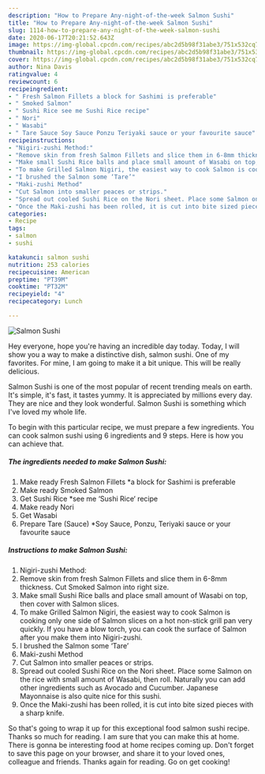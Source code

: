 ```yaml
---
description: "How to Prepare Any-night-of-the-week Salmon Sushi"
title: "How to Prepare Any-night-of-the-week Salmon Sushi"
slug: 1114-how-to-prepare-any-night-of-the-week-salmon-sushi
date: 2020-06-17T20:21:52.643Z
image: https://img-global.cpcdn.com/recipes/abc2d5b98f31abe3/751x532cq70/salmon-sushi-recipe-main-photo.jpg
thumbnail: https://img-global.cpcdn.com/recipes/abc2d5b98f31abe3/751x532cq70/salmon-sushi-recipe-main-photo.jpg
cover: https://img-global.cpcdn.com/recipes/abc2d5b98f31abe3/751x532cq70/salmon-sushi-recipe-main-photo.jpg
author: Nina Davis
ratingvalue: 4
reviewcount: 6
recipeingredient:
- " Fresh Salmon Fillets a block for Sashimi is preferable"
- " Smoked Salmon"
- " Sushi Rice see me Sushi Rice recipe"
- " Nori"
- " Wasabi"
- " Tare Sauce Soy Sauce Ponzu Teriyaki sauce or your favourite sauce"
recipeinstructions:
- "Nigiri-zushi Method:"
- "Remove skin from fresh Salmon Fillets and slice them in 6-8mm thickness. Cut Smoked Salmon into right size."
- "Make small Sushi Rice balls and place small amount of Wasabi on top, then cover with Salmon slices."
- "To make Grilled Salmon Nigiri, the easiest way to cook Salmon is cooking only one side of Salmon slices on a hot non-stick grill pan very quickly. If you have a blow torch, you can cook the surface of Salmon after you make them into Nigiri-zushi."
- "I brushed the Salmon some ‘Tare’"
- "Maki-zushi Method"
- "Cut Salmon into smaller peaces or strips."
- "Spread out cooled Sushi Rice on the Nori sheet. Place some Salmon on the rice with small amount of Wasabi, then roll. Naturally you can add other ingredients such as Avocado and Cucumber. Japanese Mayonnaise is also quite nice for this sushi."
- "Once the Maki-zushi has been rolled, it is cut into bite sized pieces with a sharp knife."
categories:
- Recipe
tags:
- salmon
- sushi

katakunci: salmon sushi 
nutrition: 253 calories
recipecuisine: American
preptime: "PT39M"
cooktime: "PT32M"
recipeyield: "4"
recipecategory: Lunch

---
```



![Salmon Sushi](https://img-global.cpcdn.com/recipes/abc2d5b98f31abe3/751x532cq70/salmon-sushi-recipe-main-photo.jpg)

Hey everyone, hope you're having an incredible day today. Today, I will show you a way to make a distinctive dish, salmon sushi. One of my favorites. For mine, I am going to make it a bit unique. This will be really delicious.



Salmon Sushi is one of the most popular of recent trending meals on earth. It's simple, it's fast, it tastes yummy. It is appreciated by millions every day. They are nice and they look wonderful. Salmon Sushi is something which I've loved my whole life.


To begin with this particular recipe, we must prepare a few ingredients. You can cook salmon sushi using 6 ingredients and 9 steps. Here is how you can achieve that.

<!--inarticleads1-->

##### The ingredients needed to make Salmon Sushi:

1. Make ready  Fresh Salmon Fillets *a block for Sashimi is preferable
1. Make ready  Smoked Salmon
1. Get  Sushi Rice *see me ‘Sushi Rice‘ recipe
1. Make ready  Nori
1. Get  Wasabi
1. Prepare  Tare (Sauce) *Soy Sauce, Ponzu, Teriyaki sauce or your favourite sauce




<!--inarticleads2-->

##### Instructions to make Salmon Sushi:

1. Nigiri-zushi Method:
1. Remove skin from fresh Salmon Fillets and slice them in 6-8mm thickness. Cut Smoked Salmon into right size.
1. Make small Sushi Rice balls and place small amount of Wasabi on top, then cover with Salmon slices.
1. To make Grilled Salmon Nigiri, the easiest way to cook Salmon is cooking only one side of Salmon slices on a hot non-stick grill pan very quickly. If you have a blow torch, you can cook the surface of Salmon after you make them into Nigiri-zushi.
1. I brushed the Salmon some ‘Tare’
1. Maki-zushi Method
1. Cut Salmon into smaller peaces or strips.
1. Spread out cooled Sushi Rice on the Nori sheet. Place some Salmon on the rice with small amount of Wasabi, then roll. Naturally you can add other ingredients such as Avocado and Cucumber. Japanese Mayonnaise is also quite nice for this sushi.
1. Once the Maki-zushi has been rolled, it is cut into bite sized pieces with a sharp knife.




So that's going to wrap it up for this exceptional food salmon sushi recipe. Thanks so much for reading. I am sure that you can make this at home. There is gonna be interesting food at home recipes coming up. Don't forget to save this page on your browser, and share it to your loved ones, colleague and friends. Thanks again for reading. Go on get cooking!
